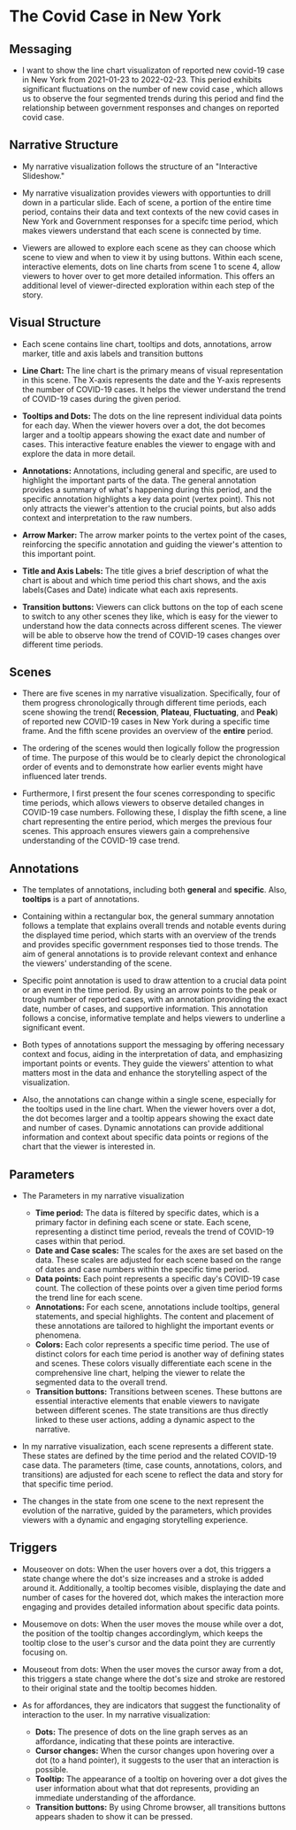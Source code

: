 # <b>The Covid Case in New York</b>

## <b>Messaging</b>

- I want to show the line chart visualizaton of reported new covid-19 case in New York from 2021-01-23 to 2022-02-23. This period exhibits significant fluctuations on the number of new covid case , which allows us to observe the four segmented trends during this period and find the relationship between government responses and changes on reported covid case.

## <b>Narrative Structure</b>

- My narrative visualization follows the structure of an "Interactive Slideshow."

- My narrative visualization provides viewers with opportunties to drill down in a particular slide. Each of scene, a portion of the entire time period, contains their data and text contexts of the new covid cases in New York and Government responses for a specifc time period, which makes viewers understand that each scene is connected by time.

- Viewers are allowed to explore each scene as they can choose which scene to view and when to view it by using buttons. Within each scene, interactive elements, dots on line charts from scene 1 to scene 4, allow viewers to hover over to get more detailed information. This offers an additional level of viewer-directed exploration within each step of the story.

## <b>Visual Structure</b>

- Each scene contains line chart, tooltips and dots, annotations, arrow marker, title and axis labels and transition buttons

- <b>Line Chart:</b> The line chart is the primary means of visual representation in this scene. The X-axis represents the date and the Y-axis represents the number of COVID-19 cases. It helps the viewer understand the trend of COVID-19 cases during the given period.

- <b>Tooltips and Dots:</b> The dots on the line represent individual data points for each day. When the viewer hovers over a dot, the dot becomes larger and a tooltip appears showing the exact date and number of cases. This interactive feature enables the viewer to engage with and explore the data in more detail.

- <b>Annotations:</b> Annotations, including general and specific, are used to highlight the important parts of the data. The general annotation provides a summary of what's happening during this period, and the specific annotation highlights a key data point (vertex point). This not only attracts the viewer's attention to the crucial points, but also adds context and interpretation to the raw numbers.

- <b>Arrow Marker:</b> The arrow marker points to the vertex point of the cases, reinforcing the specific annotation and guiding the viewer's attention to this important point.

- <b>Title and Axis Labels:</b> The title gives a brief description of what the chart is about and which time period this chart shows, and the axis labels(Cases and Date) indicate what each axis represents.

- <b>Transition buttons:</b> Viewers can click buttons on the top of each scene to switch to any other scenes they like, which is easy for the viewer to understand how the data connects across different scenes. The viewer will be able to observe how the trend of COVID-19 cases changes over different time periods.

## <b>Scenes</b>

- There are five scenes in my narrative visualization. Specifically, four of them progress chronologically through different time periods, each scene showing the trend( <b>Recession</b>, <b>Plateau</b>, <b>Fluctuating</b>, and <b>Peak</b>) of reported new COVID-19 cases in New York during a specific time frame. And the fifth scene provides an overview of the <b>entire</b> period.

- The ordering of the scenes would then logically follow the progression of time. The purpose of this would be to clearly depict the chronological order of events and to demonstrate how earlier events might have influenced later trends.

- Furthermore, I first present the four scenes corresponding to specific time periods, which allows viewers to observe detailed changes in COVID-19 case numbers. Following these, I display the fifth scene, a line chart representing the entire period, which merges the previous four scenes. This approach ensures viewers gain a comprehensive understanding of the COVID-19 case trend.

## <b>Annotations</b>

- The templates of annotations, including both <b>general</b> and <b>specific</b>. Also, <b>tooltips</b> is a part of annotations.

- Containing within a rectangular box, the general summary annotation follows a template that explains overall trends and notable events during the displayed time period, which starts with an overview of the trends and provides specific government responses tied to those trends. The aim of general annotations is to provide relevant context and enhance the viewers' understanding of the scene.

- Specific point annotation is used to draw attention to a crucial data point or an event in the time period. By using an arrow points to the peak or trough number of reported cases, with an annotation providing the exact date, number of cases, and supportive information. This annotation follows a concise, informative template and helps viewers to underline a significant event.

- Both types of annotations support the messaging by offering necessary context and focus, aiding in the interpretation of data, and emphasizing important points or events. They guide the viewers' attention to what matters most in the data and enhance the storytelling aspect of the visualization.

- Also, the annotations can change within a single scene, especially for the tooltips used in the line chart. When the viewer hovers over a dot, the dot becomes larger and a tooltip appears showing the exact date and number of cases. Dynamic annotations can provide additional information and context about specific data points or regions of the chart that the viewer is interested in.

## <b>Parameters</b>

- The Parameters in my narrative visualization

  - <b>Time period:</b> The data is filtered by specific dates, which is a primary factor in defining each scene or state. Each scene, representing a distinct time period, reveals the trend of COVID-19 cases within that period.
  - <b>Date and Case scales:</b> The scales for the axes are set based on the data. These scales are adjusted for each scene based on the range of dates and case numbers within the specific time period.
  - <b>Data points:</b> Each point represents a specific day's COVID-19 case count. The collection of these points over a given time period forms the trend line for each scene.
  - <b>Annotations:</b> For each scene, annotations include tooltips, general statements, and special highlights. The content and placement of these annotations are tailored to highlight the important events or phenomena.
  - <b>Colors:</b> Each color represents a specific time period. The use of distinct colors for each time period is another way of defining states and scenes. These colors visually differentiate each scene in the comprehensive line chart, helping the viewer to relate the segmented data to the overall trend.
  - <b>Transition buttons:</b> Transitions between scenes. These buttons are essential interactive elements that enable viewers to navigate between different scenes. The state transitions are thus directly linked to these user actions, adding a dynamic aspect to the narrative.

- In my narrative visualization, each scene represents a different state. These states are defined by the time period and the related COVID-19 case data. The parameters (time, case counts, annotations, colors, and transitions) are adjusted for each scene to reflect the data and story for that specific time period.

- The changes in the state from one scene to the next represent the evolution of the narrative, guided by the parameters, which provides viewers with a dynamic and engaging storytelling experience.

## <b>Triggers</b>

- Mouseover on dots: When the user hovers over a dot, this triggers a state change where the dot's size increases and a stroke is added around it. Additionally, a tooltip becomes visible, displaying the date and number of cases for the hovered dot, which makes the interaction more engaging and provides detailed information about specific data points.

- Mousemove on dots: When the user moves the mouse while over a dot, the position of the tooltip changes accordinglym, which keeps the tooltip close to the user's cursor and the data point they are currently focusing on.

- Mouseout from dots: When the user moves the cursor away from a dot, this triggers a state change where the dot's size and stroke are restored to their original state and the tooltip becomes hidden.

- As for affordances, they are indicators that suggest the functionality of interaction to the user. In my narrative visualization:

  - <b>Dots:</b> The presence of dots on the line graph serves as an affordance, indicating that these points are interactive.
  - <b>Cursor changes:</b> When the cursor changes upon hovering over a dot (to a hand pointer), it suggests to the user that an interaction is possible.
  - <b>Tooltip:</b> The appearance of a tooltip on hovering over a dot gives the user information about what that dot represents, providing an immediate understanding of the affordance.
  - <b>Transition buttons:</b> By using Chrome browser, all transitions buttons appears shaden to show it can be pressed.
